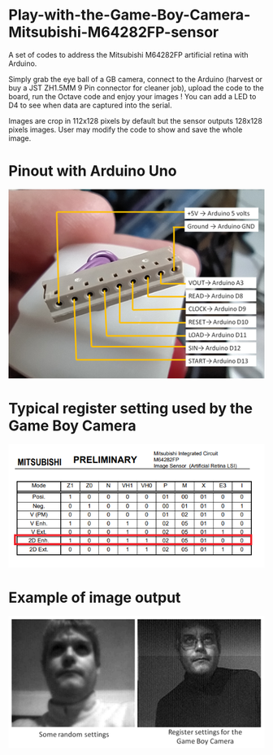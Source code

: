 # Play-with-the-Game-Boy-Camera-Mitsubishi-M64282FP-sensor
A set of codes to address the Mitsubishi M64282FP artificial retina with Arduino.

Simply grab the eye ball of a GB camera, connect to the Arduino (harvest or buy a JST ZH1.5MM 9 Pin connector for cleaner job), upload the code to the board, run the Octave code and enjoy your images ! You can add a LED to D4 to see when data are captured into the serial.

Images are crop in 112x128 pixels by default but the sensor outputs 128x128 pixels images. User may modify the code to show and save the whole image.

# Pinout with Arduino Uno
![pinout](https://github.com/Raphael-Boichot/Play-with-the-Game-Boy-Camera-Mitsubishi-M64282FP-sensor/blob/main/pinout.png)

# Typical register setting used by the Game Boy Camera
![setting](https://github.com/Raphael-Boichot/Play-with-the-Game-Boy-Camera-Mitsubishi-M64282FP-sensor/blob/main/setting.png)

# Example of image output
![results](https://github.com/Raphael-Boichot/Play-with-the-Game-Boy-Camera-Mitsubishi-M64282FP-sensor/blob/main/results.png)
